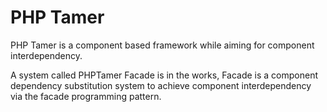 PHP Tamer
=========

PHP Tamer is a component based framework while aiming for component interdependency.

A system called PHPTamer Facade is in the works, Facade is a component dependency substitution system to achieve component interdependency via the facade programming pattern.
